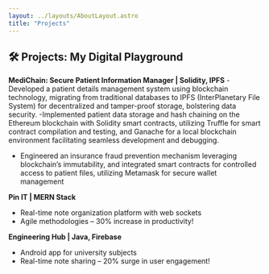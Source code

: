 ```yaml
---
layout: ../layouts/AboutLayout.astro
title: "Projects"
---
```


## 🛠️ Projects: My Digital Playground

**MediChain: Secure Patient Information Manager | Solidity, IPFS**
-Developed a patient details management system using blockchain technology, migrating from traditional databases to
IPFS (InterPlanetary File System) for decentralized and tamper-proof storage, bolstering data security.
-Implemented patient data storage and hash chaining on the Ethereum blockchain with Solidity smart contracts,
utilizing Truffle for smart contract compilation and testing, and Ganache for a local blockchain environment
facilitating seamless development and debugging.
- Engineered an insurance fraud prevention mechanism leveraging blockchain’s immutability, and integrated smart
contracts for controlled access to patient files, utilizing Metamask for secure wallet management


**Pin IT | MERN Stack**
- Real-time note organization platform with web sockets
- Agile methodologies – 30% increase in productivity!

**Engineering Hub | Java, Firebase**
- Android app for university subjects
- Real-time note sharing – 20% surge in user engagement!
